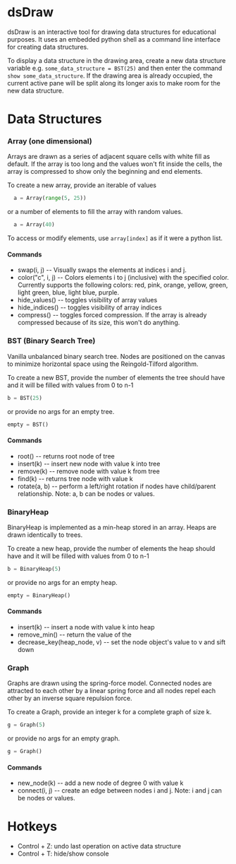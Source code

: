 # dsDraw

dsDraw is an interactive tool for drawing data structures for educational purposes. It uses an embedded python shell as a command line interface for creating data structures. 

To display a data structure in the drawing area, create a new data structure variable e.g. `some_data_structure = BST(25)` and then enter the command `show some_data_structure`.
If the drawing area is already occupied, the current active pane will be split along its longer axis to make room for the new data structure.

# Data Structures

  ### Array (one dimensional)
  Arrays are drawn as a series of adjacent square cells with white fill as default. If the array is too long and 
  the values won't fit inside the cells, the array is compressed to show only the beginning and end elements.

  To create a new array, provide an iterable of values 
  ```python
    a = Array(range(5, 25))

  ```
  or a number of elements to fill the array with random values.  
  ```python
    a = Array(40)
  ```
  
  To access or modify elements, use `array[index]` as if it were a python list.
  
  #### Commands
  * swap(i, j) -- 
    Visually swaps the elements at indices i and j.
  * color("c", i, j) --
    Colors elements i to j (inclusive) with the specified color. Currently supports the following colors: red, pink, orange, yellow, green, light green, blue, light blue, purple.
  * hide_values() -- toggles visibility of array values
  * hide_indices() -- toggles visibility of array indices
  * compress() -- toggles forced compression. If the array is already compressed because of its size, this won't do anything.
    
   ### BST (Binary Search Tree)
   Vanilla unbalanced binary search tree. Nodes are positioned on the canvas to minimize horizontal space using the Reingold-Tilford algorithm.
   
   To create a new BST, provide the number of elements the tree should have and it will be filled with values 
   from 0 to n-1
   ```python
   b = BST(25)
   ```
   or provide no args for an empty tree.
   ```python
   empty = BST()
   ```
   
   #### Commands
   * root() -- returns root node of tree
   * insert(k) -- insert new node with value k into tree
   * remove(k) -- remove node with value k from tree
   * find(k) -- returns tree node with value k
   * rotate(a, b) -- perform a left/right rotation if nodes have child/parent relationship. Note: a, b can be nodes or values.
   
   ### BinaryHeap
   BinaryHeap is implemented as a min-heap stored in an array. Heaps are drawn identically to trees.
   
   To create a new heap, provide the number of elements the heap should have and it will be filled with values 
   from 0 to n-1
   ```python
   b = BinaryHeap(5)
   ```
   or provide no args for an empty heap.
   ```python
   empty = BinaryHeap()
   ```
   
   #### Commands
   * insert(k) -- insert a node with value k into heap
   * remove_min() -- return the value of the 
   * decrease_key(heap_node, v) -- set the node object's value to v and sift down
   
   ### Graph
   Graphs are drawn using the spring-force model. Connected nodes are attracted to each other 
   by a linear spring force and all nodes repel each other by an inverse square repulsion force.
   
   To create a Graph, provide an integer k for a complete graph of size k.
   ```python
   g = Graph(5)
   ```
   or provide no args for an empty graph.
   ```python
   g = Graph()
   ```
   
   #### Commands
   * new_node(k) -- add a new node of degree 0 with value k
   * connect(i, j) -- create an edge between nodes i and j. Note: i and j can be nodes or values.
   
   
   
# Hotkeys
* Control + Z: undo last operation on active data structure
* Control + T: hide/show console
    
 
  
  
